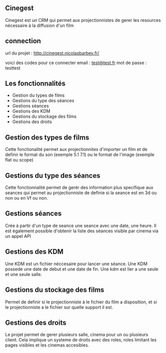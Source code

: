 

## Cinegest

Cinegest est un CRM qui permet aux projectionnistes de gerer les resources nécessaire à la diffusion d'un film

## connection

url du projet : http://cinegest.nicolasbarbey.fr/

voici des codes pour ce connecter
email : test@test.fr
mot de passe : testtest

## Les fonctionnalités

- Gestion du types de films
- Gestions du type des séances 
- Gestions séances 
- Gestions des KDM
- Gestions du stockage des films
- Gestions des droits

## Gestion des types de films

Cette fonctionalité permet aux projectionnites d'importer un film et de definir le format du son (exemple 5.1 7.1) ou le format de l'image (exemple flat ou scope) 

## Gestions du type des séances 

Cette fonctionnalité permet de gerér des information plus specifique aux seances qui permet au projectionniste de definie si la seance est en 3d ou non ou en Vf ou non.

## Gestions séances 

Crée à partir d'un type de seance une seance avec une date, une heure.
Il est également possible d'obtenir la liste des séances visible par cinema via un appel API

## Gestions des KDM

Une KDM est un fichier néccesaire pour lancer une séance. Une KDM possede une date de debut et une date de fin. Une kdm est lier a une seule et une seule salle.

## Gestions du stockage des films

Permet de definir si le projectionniste à le fichier du film a disposition, et si le projectionniste a le fichier sur quelle support il est.

## Gestions des droits

Le projet permet de gerer plusieurs salle, cinema pour un ou plusieurs client.
Cela implique un systeme de droits avec des roles, roles limitant les pages visibles et les cinemas accesibles.